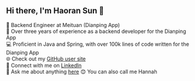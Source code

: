 ## Hi there, I'm Haoran Sun 👋 

💼 Backend Engineer at Meituan (Dianping App)  
🔧 Over three years of experience as a backend developer for the Dianping App  
💻 Proficient in Java and Spring, with over 100k lines of code written for the Dianping App  
🌐 Check out my [GitHub user site](https://sunmaize.github.io/)  
🔗 Connect with me on [LinkedIn](https://www.linkedin.com/in/haoran-sun-hannah)  
💬 Ask me about anything [here](https://github.com/sunmaize/sunmaize/issues)
😊 You can also call me Hannah
